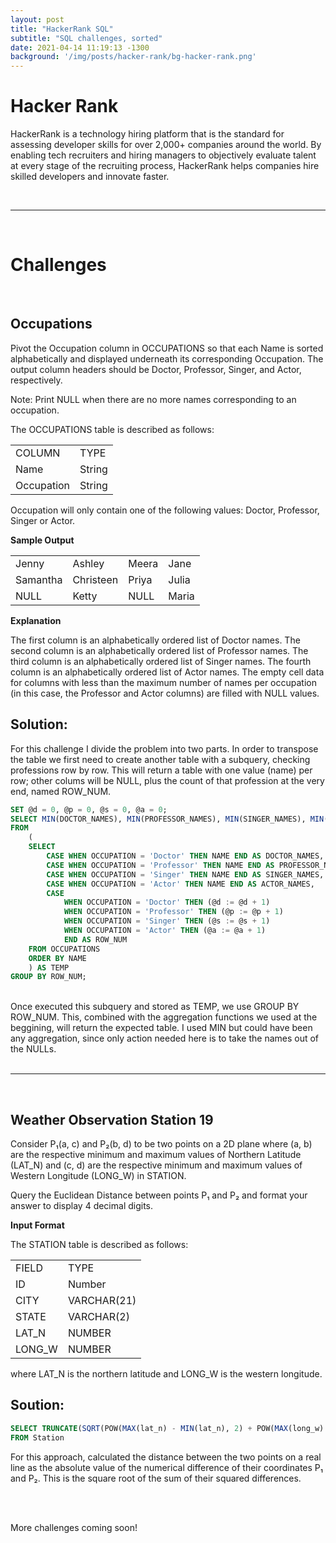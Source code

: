 ```yaml
---
layout: post
title: "HackerRank SQL"
subtitle: "SQL challenges, sorted"
date: 2021-04-14 11:19:13 -1300
background: '/img/posts/hacker-rank/bg-hacker-rank.png'
---
```


# Hacker Rank #

HackerRank is a technology hiring platform that is the standard for assessing developer skills for over 2,000+ companies around the world. By enabling tech recruiters and hiring managers to objectively evaluate talent at every stage of the recruiting process, HackerRank helps companies hire skilled developers and innovate faster.

<br>
<hr>
<br>

# Challenges #

<br>
<h2>Occupations</h2>

Pivot the Occupation column in OCCUPATIONS so that each Name is sorted alphabetically and displayed underneath its corresponding Occupation. The output column headers should be Doctor, Professor, Singer, and Actor, respectively.

Note: Print NULL when there are no more names corresponding to an occupation.

The OCCUPATIONS table is described as follows:

<table>
    <tr>
        <td>COLUMN</td><td>TYPE</td>
    </tr>
    <tr>
        <td>Name</td><td>String</td>
    </tr>
    <tr>
        <td>Occupation</td><td>String</td>
    </tr>
</table>

Occupation will only contain one of the following values: Doctor, Professor, Singer or Actor.


**Sample Output**

<table>
    <tr>
        <td>Jenny</td><td>Ashley</td><td>Meera</td><td>Jane</td>
    </tr>
    <tr>
        <td>Samantha</td><td>Christeen</td><td>Priya</td><td>Julia</td>
    </tr>
    <tr>
        <td>NULL</td><td>Ketty</td><td>NULL</td><td>Maria</td>
    </tr>
</table>

**Explanation**

The first column is an alphabetically ordered list of Doctor names.
The second column is an alphabetically ordered list of Professor names.
The third column is an alphabetically ordered list of Singer names.
The fourth column is an alphabetically ordered list of Actor names.
The empty cell data for columns with less than the maximum number of names per occupation (in this case, the Professor and Actor columns) are filled with NULL values.

<h2>Solution:</h2>

For this challenge I divide the problem into two parts. In order to transpose the table we first need to create another table with a subquery, checking professions row by row. This will return a table with one value (name) per row; other colums will be NULL, plus the count of that profession at the very end, named ROW_NUM.

```sql
SET @d = 0, @p = 0, @s = 0, @a = 0;
SELECT MIN(DOCTOR_NAMES), MIN(PROFESSOR_NAMES), MIN(SINGER_NAMES), MIN(ACTOR_NAMES)
FROM
    (
    SELECT
        CASE WHEN OCCUPATION = 'Doctor' THEN NAME END AS DOCTOR_NAMES,
        CASE WHEN OCCUPATION = 'Professor' THEN NAME END AS PROFESSOR_NAMES,
        CASE WHEN OCCUPATION = 'Singer' THEN NAME END AS SINGER_NAMES,
        CASE WHEN OCCUPATION = 'Actor' THEN NAME END AS ACTOR_NAMES,
        CASE
            WHEN OCCUPATION = 'Doctor' THEN (@d := @d + 1)
            WHEN OCCUPATION = 'Professor' THEN (@p := @p + 1)
            WHEN OCCUPATION = 'Singer' THEN (@s := @s + 1)
            WHEN OCCUPATION = 'Actor' THEN (@a := @a + 1)
            END AS ROW_NUM
    FROM OCCUPATIONS
    ORDER BY NAME
    ) AS TEMP
GROUP BY ROW_NUM;
```
<br>
Once executed this subquery and stored as TEMP, we use GROUP BY ROW_NUM. This, combined with the aggregation functions we used at the beggining, will return the expected table. I used MIN but could have been any aggregation, since only action needed here is to take the names out of the NULLs.
<br><br>
<!-- ---------------------------- -->
<hr>

<br>
<h2>Weather Observation Station 19</h2>

Consider P₁(a, c) and P₂(b, d) to be two points on a 2D plane where (a, b) are the respective minimum and maximum values of Northern Latitude (LAT_N) and (c, d) are the respective minimum and maximum values of Western Longitude (LONG_W) in STATION.

Query the Euclidean Distance between points P₁ and P₂ and format your answer to display 4 decimal digits.

**Input Format**

The STATION table is described as follows:

<table>
    <tr>
        <td>FIELD</td><td>TYPE</td>
    </tr>
    <tr>
        <td>ID</td><td>Number</td>
    </tr>
    <tr>
        <td>CITY</td><td>VARCHAR(21)</td>
    </tr>
    <tr>
        <td>STATE</td><td>VARCHAR(2)</td>
    </tr>
    <tr>
        <td>LAT_N</td><td>NUMBER</td>
    </tr>
    <tr>
        <td>LONG_W</td><td>NUMBER</td>
    </tr>
</table>

where LAT_N is the northern latitude and LONG_W is the western longitude.

<h2>Soution:</h2>

```sql
SELECT TRUNCATE(SQRT(POW(MAX(lat_n) - MIN(lat_n), 2) + POW(MAX(long_w) - MIN(long_w), 2)), 4)
FROM Station
```

For this approach, calculated the distance between the two points on a real line as the absolute value of the numerical difference of their coordinates P₁ and P₂. This is the square root of the sum of their squared differences.

<br><br>

<p class="cen">More challenges coming soon!</p>

<br><br>


<!-- <br>
<h2>Challenge X:</h2>

<h2>Soution:</h2>

```sql

```



<br>
<h2>Challenge X:</h2>

<h2>Soution:</h2>

```sql

```


<br>
<h2>Challenge X:</h2>

<h2>Soution:</h2>

```sql

```


<br>
<h2>Challenge X:</h2>

<h2>Soution:</h2>

```sql

```
 -->
